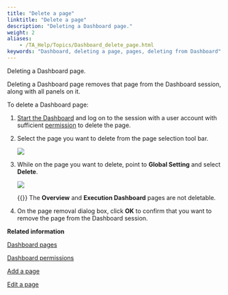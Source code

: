 ```yaml
--- 
title: "Delete a page"
linktitle: "Delete a page"
description: "Deleting a Dashboard page."
weight: 2
aliases: 
    - /TA_Help/Topics/Dashboard_delete_page.html
keywords: "Dashboard, deleting a page, pages, deleting from Dashboard"
---
```


Deleting a Dashboard page.

Deleting a Dashboard page removes that page from the Dashboard session, along with all panels on it.

To delete a Dashboard page:

1.  [Start the Dashboard](/user-guide/reporting-and-dashboard/dashboard/starting-the-dashboard/) and log on to the session with a user account with sufficient [permission](/user-guide/reporting-and-dashboard/dashboard/dashboard-permissions) to delete the page.

2.  Select the page you want to delete from the page selection tool bar.

    ![](/images/TA_Help/Images/Dashboard_default_pages.png)

3.  While on the page you want to delete, point to **Global Setting** and select **Delete**.

    ![](/images/TA_Help/Images/Dashboard_delete_page.png)

    {{<restriction>}} The **Overview** and **Execution Dashboard** pages are not deletable.

4.  On the page removal dialog box, click **OK** to confirm that you want to remove the page from the Dashboard session.





**Related information**  


[Dashboard pages](/user-guide/reporting-and-dashboard/dashboard/dashboard-pages/)

[Dashboard permissions](/user-guide/reporting-and-dashboard/dashboard/dashboard-permissions)

[Add a page](/user-guide/reporting-and-dashboard/dashboard/dashboard-pages/add-a-page)

[Edit a page](/user-guide/reporting-and-dashboard/dashboard/dashboard-pages/edit-a-page)

